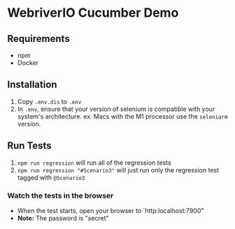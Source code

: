 # WebriverIO Cucumber Demo

## Requirements

-   npm
-   Docker

## Installation

1. Copy `.env.dis` to `.env`
1. In `.env`, ensure that your version of selenium is compatible with your system's architecture. ex. Macs with the M1 processor use the `seleniarm` version.

## Run Tests

1. `npm run regression` will run all of the regression tests
1. `npm run regression "#Scenario3"` will just run only the regression test tagged with `@Scenario3`

### Watch the tests in the browser

-   When the test starts, open your browser to `http:localhost:7900"
-   **Note:** The password is "secret"
